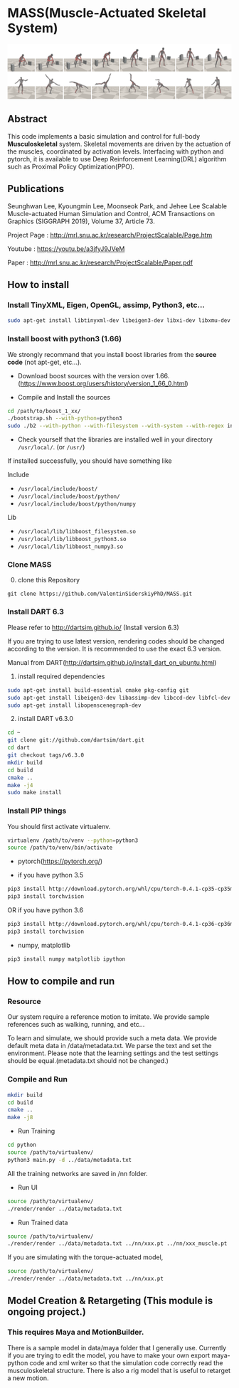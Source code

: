 # MASS(Muscle-Actuated Skeletal System)

![Teaser](png/Teaser.png)
## Abstract

This code implements a basic simulation and control for full-body **Musculoskeletal** system. Skeletal movements are driven by the actuation of the muscles, coordinated by activation levels. Interfacing with python and pytorch, it is available to use Deep Reinforcement Learning(DRL) algorithm such as Proximal Policy Optimization(PPO).

## Publications

Seunghwan Lee, Kyoungmin Lee, Moonseok Park, and Jehee Lee 
Scalable Muscle-actuated Human Simulation and Control, 
ACM Transactions on Graphics (SIGGRAPH 2019), Volume 37, Article 73. 

Project Page : http://mrl.snu.ac.kr/research/ProjectScalable/Page.htm

Youtube : https://youtu.be/a3jfyJ9JVeM

Paper : http://mrl.snu.ac.kr/research/ProjectScalable/Paper.pdf

## How to install

### Install TinyXML, Eigen, OpenGL, assimp, Python3, etc...

```bash
sudo apt-get install libtinyxml-dev libeigen3-dev libxi-dev libxmu-dev freeglut3-dev libassimp-dev libpython3-dev python3-tk python3-numpy virtualenv ipython3 cmake-curses-gui
```

### Install boost with python3 (1.66)

We strongly recommand that you install boost libraries from the **source code**
(not apt-get, etc...).

- Download boost sources with the version over 1.66.(https://www.boost.org/users/history/version_1_66_0.html)

- Compile and Install the sources

```bash
cd /path/to/boost_1_xx/
./bootstrap.sh --with-python=python3
sudo ./b2 --with-python --with-filesystem --with-system --with-regex install
```

- Check yourself that the libraries are installed well in your directory `/usr/local/`. (or `/usr/`)

If installed successfully, you should have something like

Include

* `/usr/local/include/boost/`
* `/usr/local/include/boost/python/`
* `/usr/local/include/boost/python/numpy`

Lib 

* `/usr/local/lib/libboost_filesystem.so`
* `/usr/local/lib/libboost_python3.so`
* `/usr/local/lib/libboost_numpy3.so`

### Clone MASS ###

0. clone this Repository

```bach
git clone https://github.com/ValentinSiderskiyPhD/MASS.git
```

### Install DART 6.3

Please refer to http://dartsim.github.io/ (Install version 6.3)

If you are trying to use latest version, rendering codes should be changed according to the version. It is recommended to use the exact 6.3 version.

Manual from DART(http://dartsim.github.io/install_dart_on_ubuntu.html)
1. install required dependencies

```bash
sudo apt-get install build-essential cmake pkg-config git
sudo apt-get install libeigen3-dev libassimp-dev libccd-dev libfcl-dev libboost-regex-dev libboost-system-dev
sudo apt-get install libopenscenegraph-dev
```
2. install DART v6.3.0

```bash
cd ~
git clone git://github.com/dartsim/dart.git
cd dart
git checkout tags/v6.3.0
mkdir build
cd build
cmake ..
make -j4
sudo make install
```

### Install PIP things

You should first activate virtualenv.
```bash
virtualenv /path/to/venv --python=python3
source /path/to/venv/bin/activate
```
- pytorch(https://pytorch.org/)

- if you have python 3.5
```bash
pip3 install http://download.pytorch.org/whl/cpu/torch-0.4.1-cp35-cp35m-linux_x86_64.whl 
pip3 install torchvision
```
OR if you have python 3.6
```bash
pip3 install http://download.pytorch.org/whl/cpu/torch-0.4.1-cp36-cp36m-linux_x86_64.whl
pip3 install torchvision
```


- numpy, matplotlib

```bash
pip3 install numpy matplotlib ipython
```

## How to compile and run

### Resource

Our system require a reference motion to imitate. We provide sample references such as walking, running, and etc... 

To learn and simulate, we should provide such a meta data. We provide default meta data in /data/metadata.txt. We parse the text and set the environment. Please note that the learning settings and the test settings should be equal.(metadata.txt should not be changed.)


### Compile and Run

```bash
mkdir build
cd build
cmake .. 
make -j8
```

- Run Training
```bash
cd python
source /path/to/virtualenv/
python3 main.py -d ../data/metadata.txt
```

All the training networks are saved in /nn folder.

- Run UI
```bash
source /path/to/virtualenv/
./render/render ../data/metadata.txt
```

- Run Trained data
```bash
source /path/to/virtualenv/
./render/render ../data/metadata.txt ../nn/xxx.pt ../nn/xxx_muscle.pt
```

If you are simulating with the torque-actuated model, 
```bash
source /path/to/virtualenv/
./render/render ../data/metadata.txt ../nn/xxx.pt
```


## Model Creation & Retargeting (This module is ongoing project.)

### This requires Maya and MotionBuilder.

There is a sample model in data/maya folder that I generally use. Currently if you are trying to edit the model, you have to make your own export maya-python code and xml writer so that the simulation code correctly read the musculoskeletal structure. 
There is also a rig model that is useful to retarget a new motion. 
